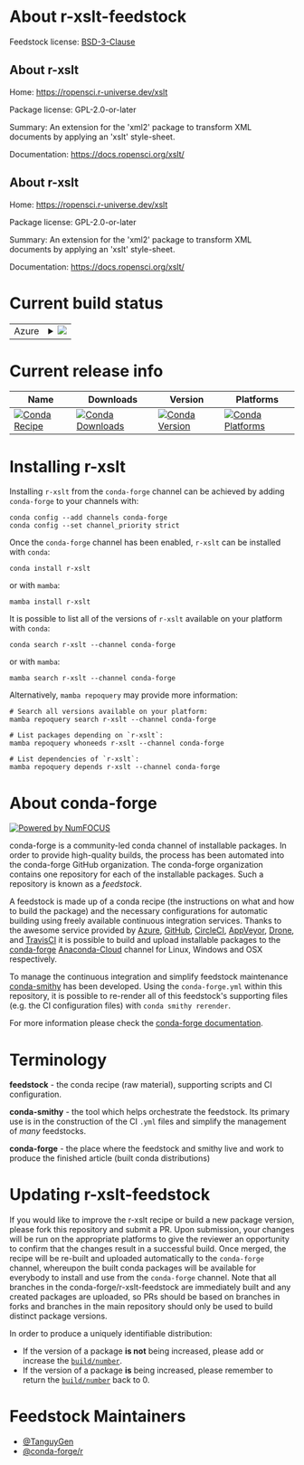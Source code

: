 About r-xslt-feedstock
======================

Feedstock license: [BSD-3-Clause](https://github.com/conda-forge/r-xslt-feedstock/blob/main/LICENSE.txt)


About r-xslt
------------

Home: https://ropensci.r-universe.dev/xslt

Package license: GPL-2.0-or-later

Summary: An extension for the 'xml2' package to transform XML documents by applying an 'xslt' style-sheet.

Documentation: https://docs.ropensci.org/xslt/

About r-xslt
------------

Home: https://ropensci.r-universe.dev/xslt

Package license: GPL-2.0-or-later

Summary: An extension for the 'xml2' package to transform XML documents by applying an 'xslt' style-sheet.

Documentation: https://docs.ropensci.org/xslt/

Current build status
====================


<table>
    
  <tr>
    <td>Azure</td>
    <td>
      <details>
        <summary>
          <a href="https://dev.azure.com/conda-forge/feedstock-builds/_build/latest?definitionId=19752&branchName=main">
            <img src="https://dev.azure.com/conda-forge/feedstock-builds/_apis/build/status/r-xslt-feedstock?branchName=main">
          </a>
        </summary>
        <table>
          <thead><tr><th>Variant</th><th>Status</th></tr></thead>
          <tbody><tr>
              <td>linux_64</td>
              <td>
                <a href="https://dev.azure.com/conda-forge/feedstock-builds/_build/latest?definitionId=19752&branchName=main">
                  <img src="https://dev.azure.com/conda-forge/feedstock-builds/_apis/build/status/r-xslt-feedstock?branchName=main&jobName=linux&configuration=linux%20linux_64_" alt="variant">
                </a>
              </td>
            </tr><tr>
              <td>osx_64</td>
              <td>
                <a href="https://dev.azure.com/conda-forge/feedstock-builds/_build/latest?definitionId=19752&branchName=main">
                  <img src="https://dev.azure.com/conda-forge/feedstock-builds/_apis/build/status/r-xslt-feedstock?branchName=main&jobName=osx&configuration=osx%20osx_64_" alt="variant">
                </a>
              </td>
            </tr>
          </tbody>
        </table>
      </details>
    </td>
  </tr>
</table>

Current release info
====================

| Name | Downloads | Version | Platforms |
| --- | --- | --- | --- |
| [![Conda Recipe](https://img.shields.io/badge/recipe-r--xslt-green.svg)](https://anaconda.org/conda-forge/r-xslt) | [![Conda Downloads](https://img.shields.io/conda/dn/conda-forge/r-xslt.svg)](https://anaconda.org/conda-forge/r-xslt) | [![Conda Version](https://img.shields.io/conda/vn/conda-forge/r-xslt.svg)](https://anaconda.org/conda-forge/r-xslt) | [![Conda Platforms](https://img.shields.io/conda/pn/conda-forge/r-xslt.svg)](https://anaconda.org/conda-forge/r-xslt) |

Installing r-xslt
=================

Installing `r-xslt` from the `conda-forge` channel can be achieved by adding `conda-forge` to your channels with:

```
conda config --add channels conda-forge
conda config --set channel_priority strict
```

Once the `conda-forge` channel has been enabled, `r-xslt` can be installed with `conda`:

```
conda install r-xslt
```

or with `mamba`:

```
mamba install r-xslt
```

It is possible to list all of the versions of `r-xslt` available on your platform with `conda`:

```
conda search r-xslt --channel conda-forge
```

or with `mamba`:

```
mamba search r-xslt --channel conda-forge
```

Alternatively, `mamba repoquery` may provide more information:

```
# Search all versions available on your platform:
mamba repoquery search r-xslt --channel conda-forge

# List packages depending on `r-xslt`:
mamba repoquery whoneeds r-xslt --channel conda-forge

# List dependencies of `r-xslt`:
mamba repoquery depends r-xslt --channel conda-forge
```


About conda-forge
=================

[![Powered by
NumFOCUS](https://img.shields.io/badge/powered%20by-NumFOCUS-orange.svg?style=flat&colorA=E1523D&colorB=007D8A)](https://numfocus.org)

conda-forge is a community-led conda channel of installable packages.
In order to provide high-quality builds, the process has been automated into the
conda-forge GitHub organization. The conda-forge organization contains one repository
for each of the installable packages. Such a repository is known as a *feedstock*.

A feedstock is made up of a conda recipe (the instructions on what and how to build
the package) and the necessary configurations for automatic building using freely
available continuous integration services. Thanks to the awesome service provided by
[Azure](https://azure.microsoft.com/en-us/services/devops/), [GitHub](https://github.com/),
[CircleCI](https://circleci.com/), [AppVeyor](https://www.appveyor.com/),
[Drone](https://cloud.drone.io/welcome), and [TravisCI](https://travis-ci.com/)
it is possible to build and upload installable packages to the
[conda-forge](https://anaconda.org/conda-forge) [Anaconda-Cloud](https://anaconda.org/)
channel for Linux, Windows and OSX respectively.

To manage the continuous integration and simplify feedstock maintenance
[conda-smithy](https://github.com/conda-forge/conda-smithy) has been developed.
Using the ``conda-forge.yml`` within this repository, it is possible to re-render all of
this feedstock's supporting files (e.g. the CI configuration files) with ``conda smithy rerender``.

For more information please check the [conda-forge documentation](https://conda-forge.org/docs/).

Terminology
===========

**feedstock** - the conda recipe (raw material), supporting scripts and CI configuration.

**conda-smithy** - the tool which helps orchestrate the feedstock.
                   Its primary use is in the construction of the CI ``.yml`` files
                   and simplify the management of *many* feedstocks.

**conda-forge** - the place where the feedstock and smithy live and work to
                  produce the finished article (built conda distributions)


Updating r-xslt-feedstock
=========================

If you would like to improve the r-xslt recipe or build a new
package version, please fork this repository and submit a PR. Upon submission,
your changes will be run on the appropriate platforms to give the reviewer an
opportunity to confirm that the changes result in a successful build. Once
merged, the recipe will be re-built and uploaded automatically to the
`conda-forge` channel, whereupon the built conda packages will be available for
everybody to install and use from the `conda-forge` channel.
Note that all branches in the conda-forge/r-xslt-feedstock are
immediately built and any created packages are uploaded, so PRs should be based
on branches in forks and branches in the main repository should only be used to
build distinct package versions.

In order to produce a uniquely identifiable distribution:
 * If the version of a package **is not** being increased, please add or increase
   the [``build/number``](https://docs.conda.io/projects/conda-build/en/latest/resources/define-metadata.html#build-number-and-string).
 * If the version of a package **is** being increased, please remember to return
   the [``build/number``](https://docs.conda.io/projects/conda-build/en/latest/resources/define-metadata.html#build-number-and-string)
   back to 0.

Feedstock Maintainers
=====================

* [@TanguyGen](https://github.com/TanguyGen/)
* [@conda-forge/r](https://github.com/conda-forge/r/)

